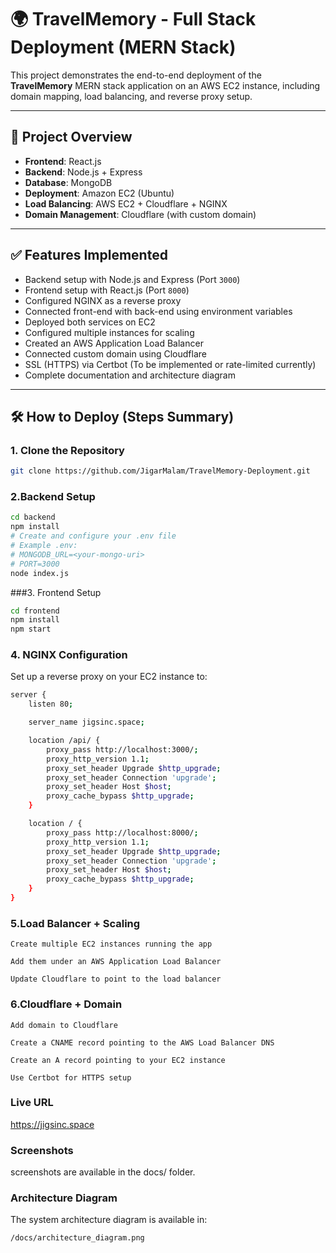 # 🌍 TravelMemory - Full Stack Deployment (MERN Stack)

This project demonstrates the end-to-end deployment of the **TravelMemory** MERN stack application on an AWS EC2 instance, including domain mapping, load balancing, and reverse proxy setup.

---

## 🚀 Project Overview

- **Frontend**: React.js  
- **Backend**: Node.js + Express  
- **Database**: MongoDB  
- **Deployment**: Amazon EC2 (Ubuntu)  
- **Load Balancing**: AWS EC2 + Cloudflare + NGINX  
- **Domain Management**: Cloudflare (with custom domain)

---

## ✅ Features Implemented

- Backend setup with Node.js and Express (Port `3000`)
- Frontend setup with React.js (Port `8000`)
- Configured NGINX as a reverse proxy
- Connected front-end with back-end using environment variables
- Deployed both services on EC2
- Configured multiple instances for scaling
- Created an AWS Application Load Balancer
- Connected custom domain using Cloudflare
- SSL (HTTPS) via Certbot (To be implemented or rate-limited currently)
- Complete documentation and architecture diagram

---

## 🛠️ How to Deploy (Steps Summary)

### 1. Clone the Repository

```bash
git clone https://github.com/JigarMalam/TravelMemory-Deployment.git
```

### 2.Backend Setup
```bash
cd backend
npm install
# Create and configure your .env file
# Example .env:
# MONGODB_URL=<your-mongo-uri>
# PORT=3000
node index.js
```
###3. Frontend Setup
```bash
cd frontend
npm install
npm start
```
### 4. NGINX Configuration
Set up a reverse proxy on your EC2 instance to:
```bash
server {
    listen 80;

    server_name jigsinc.space;

    location /api/ {
        proxy_pass http://localhost:3000/;
        proxy_http_version 1.1;
        proxy_set_header Upgrade $http_upgrade;
        proxy_set_header Connection 'upgrade';
        proxy_set_header Host $host;
        proxy_cache_bypass $http_upgrade;
    }

    location / {
        proxy_pass http://localhost:8000/;
        proxy_http_version 1.1;
        proxy_set_header Upgrade $http_upgrade;
        proxy_set_header Connection 'upgrade';
        proxy_set_header Host $host;
        proxy_cache_bypass $http_upgrade;
    }
}
```
### 5.Load Balancer + Scaling
    Create multiple EC2 instances running the app

    Add them under an AWS Application Load Balancer

    Update Cloudflare to point to the load balancer
### 6.Cloudflare + Domain
    Add domain to Cloudflare

    Create a CNAME record pointing to the AWS Load Balancer DNS

    Create an A record pointing to your EC2 instance

    Use Certbot for HTTPS setup
### Live URL
https://jigsinc.space

### Screenshots
screenshots are available in the docs/ folder.
### Architecture Diagram
The system architecture diagram is available in:
```bash
/docs/architecture_diagram.png
```






    






